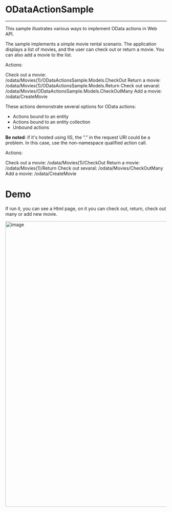 # ODataActionSample
-------------------------

This sample illustrates various ways to implement OData actions in Web API.

The sample implements a simple movie rental scenario. The application displays a list of movies,
and the user can check out or return a movie. You can also add a movie to the list. 

Actions:

Check out a movie:  /odata/Movies(1)/ODataActionsSample.Models.CheckOut
Return a movie:     /odata/Movies(1)/ODataActionsSample.Models.Return
Check out sevaral:  /odata/Movies/ODataActionsSample.Models.CheckOutMany
Add a movie:        /odata/CreateMovie

These actions demonstrate several options for OData actions:

* Actions bound to an entity
* Actions bound to an entity collection
* Unbound actions

**Be noted**: if it's hosted using IIS, the "." in the request URI could be a problem. In this case, use the non-namespace qualified action call.

Actions:

Check out a movie:  /odata/Movies(1)/CheckOut
Return a movie:     /odata/Movies(1)/Return
Check out sevaral:  /odata/Movies/CheckOutMany
Add a movie:        /odata/CreateMovie

# Demo

If run it, you can see a Html page, on it you can check out, return, check out many or add new movie.

<img width="890" alt="image" src="https://user-images.githubusercontent.com/9426627/199660620-9d8b4bf8-2a14-49df-b3b0-6b8fb4fb7bf8.png">
